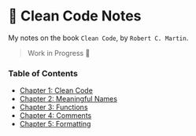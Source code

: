 # 📕 Clean Code Notes

My notes on the book `Clean Code`, by `Robert C. Martin`.

> Work in Progress 👷

### Table of Contents

- [Chapter 1: Clean Code](chapter1.md)
- [Chapter 2: Meaningful Names](chapter2.md)
- [Chapter 3: Functions](chapter3.md)
- [Chapter 4: Comments](chapter4.md)
- [Chapter 5: Formatting](chapter5.md)
